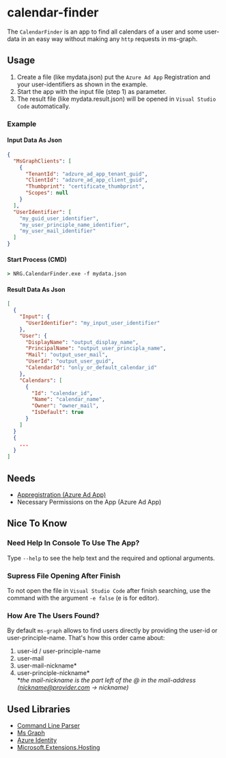 # calendar-finder
The `CalendarFinder` is an app to find all calendars of a user and some user-data in an easy way without making any `http` requests in ms-graph.

## Usage
1. Create a file (like mydata.json) put the `Azure Ad App` Registration and your user-identifiers as shown in the example.
2. Start the app with the input file (step 1) as parameter.
3. The result file (like mydata.result.json) will be opened in `Visual Studio Code` automatically.

### Example
#### Input Data As Json
```json
{
  "MsGraphClients": [
    {
      "TenantId": "adzure_ad_app_tenant_guid",
      "ClientId": "adzure_ad_app_client_guid",
      "Thumbprint": "certificate_thumbprint",
      "Scopes": null
    }
  ],
  "UserIdentifier": [
    "my_guid_user_identifier",
    "my_user_principle_name_identifier",
    "my_user_mail_identifier"
  ]
}
```
#### Start Process (CMD)
```cmd
> NRG.CalendarFinder.exe -f mydata.json
```
#### Result Data As Json
```json
[
  {
    "Input": {
      "UserIdentifier": "my_input_user_identifier"
    },
    "User": {
      "DisplayName": "output_display_name",
      "PrincipalName": "output_user_principla_name",
      "Mail": "output_user_mail",
      "UserId": "output_user_guid",
      "CalendarId": "only_or_default_calendar_id"
    },
    "Calendars": [
      {
        "Id": "calendar_id",
        "Name": "calendar_name",
        "Owner": "owner_mail",
        "IsDefault": true
      }
    ]
  }
  { 
    ...
  } 
]
```

## Needs
- [Appregistration (Azure Ad App)](https://learn.microsoft.com/en-us/entra/identity-platform/quickstart-register-app)
- Necessary Permissions on the App (Azure Ad App)

## Nice To Know
### Need Help In Console To Use The App?
Type `--help` to see the help text and the required and optional arguments.
### Supress File Opening After Finish
To not open the file in `Visual Studio Code` after finish searching, use the command with the argument `-e false` (e is for editor).
### How Are The Users Found?
By default `ms-graph` allows to find users directly by providing the user-id or user-principle-name.
That's how this order came about:
1. user-id / user-principle-name
2. user-mail
3. user-mail-nickname\*
4. user-principle-nickname\*  
\**the mail-nickname is the part left of the @ in the mail-address (nickname@provider.com -> nickname)*

## Used Libraries
- [Command Line Parser](https://github.com/commandlineparser/commandline)
- [Ms Graph](https://github.com/microsoftgraph/msgraph-sdk-dotnet)
- [Azure Identity](https://github.com/Azure/azure-sdk-for-net)
- [Microsoft.Extensions.Hosting](https://github.com/dotnet/runtime)
